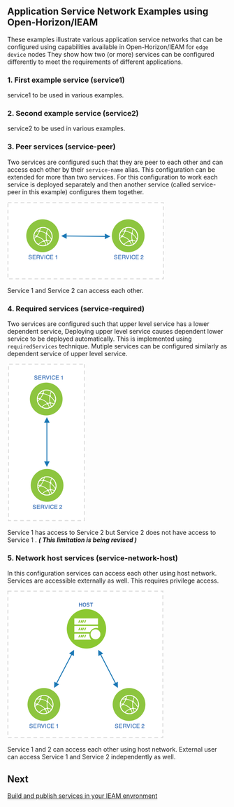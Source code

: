 ## Application Service Network Examples using Open-Horizon/IEAM 
These examples illustrate various application service networks that can be configured using capabilities available in Open-Horizon/IEAM for `edge device` nodes They show how two (or more) services can be configured differently to meet the requirements of different applications.

### 1. First example service (service1)
service1 to be used in various examples.

### 2. Second example service (service2)
service2 to be used in various examples.

### 3. Peer services (service-peer)
Two services are configured such that they are peer to each other and can access each other by their `service-name` alias. This configuration can be extended for more than two services. For this configuration to work each service is deployed separately and then another service (called service-peer in this example) configures them together. 

![](media/service-peer.png)

Service 1 and Service 2 can access each other. 

### 4. Required services (service-required)
Two services are configured such that upper level service has a lower dependent service, Deploying upper level service causes dependent lower service to be deployed automatically. This is implemented using `requiredServices` technique. Mutiple services can be configured similarly as dependent service of upper level service. 

![](media/service-required.png)

Service 1 has access to Service 2 but Service 2 does not have access to Service 1 . ***( This limitation is being revised )***

### 5. Network host services (service-network-host)
In this configuration services can access each other using host network. Services are accessible externally as well. This requires privilege access.

![](media/service-network-host.png)

Service 1 and 2 can access each other using host network. External user can access Service 1 and Service 2 independently as well.

## Next  
[Build and publish services in your IEAM envronment](https://github.com/edgedock/example/blob/master/network/publish)


